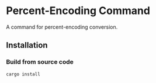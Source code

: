# Percent-Encoding Command

A command for percent-encoding conversion.

## Installation

### Build from source code

```bash
cargo install
```
